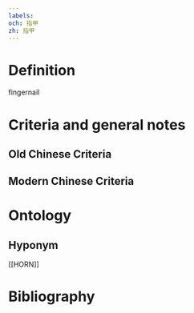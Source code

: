 ```yaml
---
labels: 
och: 指甲
zh: 指甲
---
```


# Definition
fingernail
# Criteria and general notes
## Old Chinese Criteria

## Modern Chinese Criteria

# Ontology

## Hyponym
[[HORN]]
# Bibliography